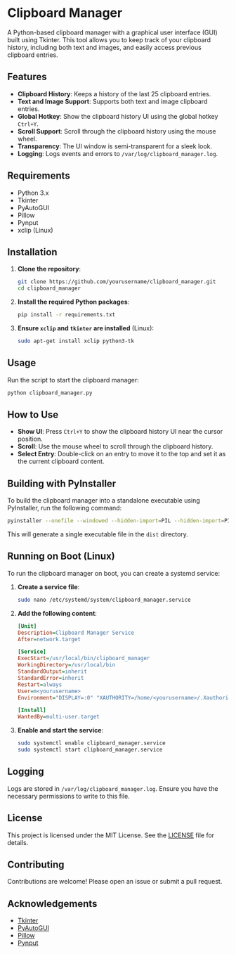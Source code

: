 # Clipboard Manager
A Python-based clipboard manager with a graphical user interface (GUI) built using Tkinter. This tool allows you to keep track of your clipboard history, including both text and images, and easily access previous clipboard entries.

## Features

- **Clipboard History**: Keeps a history of the last 25 clipboard entries.
- **Text and Image Support**: Supports both text and image clipboard entries.
- **Global Hotkey**: Show the clipboard history UI using the global hotkey `Ctrl+Y`.
- **Scroll Support**: Scroll through the clipboard history using the mouse wheel.
- **Transparency**: The UI window is semi-transparent for a sleek look.
- **Logging**: Logs events and errors to `/var/log/clipboard_manager.log`.

## Requirements

- Python 3.x
- Tkinter
- PyAutoGUI
- Pillow
- Pynput
- xclip (Linux)

## Installation

1. **Clone the repository**:
    ```sh
    git clone https://github.com/yourusername/clipboard_manager.git
    cd clipboard_manager
    ```

2. **Install the required Python packages**:
    ```sh
    pip install -r requirements.txt
    ```

3. **Ensure `xclip` and `tkinter` are installed** (Linux):
    ```sh
    sudo apt-get install xclip python3-tk
    ```

## Usage

Run the script to start the clipboard manager:
```sh
python clipboard_manager.py
```

## How to Use

- **Show UI**: Press `Ctrl+Y` to show the clipboard history UI near the cursor position.
- **Scroll**: Use the mouse wheel to scroll through the clipboard history.
- **Select Entry**: Double-click on an entry to move it to the top and set it as the current clipboard content.

## Building with PyInstaller

To build the clipboard manager into a standalone executable using PyInstaller, run the following command:
```sh
pyinstaller --onefile --windowed --hidden-import=PIL --hidden-import=PIL.Image --hidden-import=PIL.ImageTk --hidden-import=tkinter --hidden-import=PIL._tkinter_finder main.py
```

This will generate a single executable file in the `dist` directory.

## Running on Boot (Linux)

To run the clipboard manager on boot, you can create a systemd service:

1. **Create a service file**:
    ```sh
    sudo nano /etc/systemd/system/clipboard_manager.service
    ```

2. **Add the following content**:
    ```ini
    [Unit]
    Description=Clipboard Manager Service
    After=network.target

    [Service]
    ExecStart=/usr/local/bin/clipboard_manager
    WorkingDirectory=/usr/local/bin
    StandardOutput=inherit
    StandardError=inherit
    Restart=always
    User=m<yourusername>
    Environment="DISPLAY=:0" "XAUTHORITY=/home/<yourusername>/.Xauthority"

    [Install]
    WantedBy=multi-user.target
    ```

3. **Enable and start the service**:
    ```sh
    sudo systemctl enable clipboard_manager.service
    sudo systemctl start clipboard_manager.service
    ```

## Logging

Logs are stored in `/var/log/clipboard_manager.log`. Ensure you have the necessary permissions to write to this file.

## License

This project is licensed under the MIT License. See the [LICENSE](LICENSE) file for details.

## Contributing

Contributions are welcome! Please open an issue or submit a pull request.

## Acknowledgements

- [Tkinter](https://docs.python.org/3/library/tkinter.html)
- [PyAutoGUI](https://pyautogui.readthedocs.io/)
- [Pillow](https://python-pillow.org/)
- [Pynput](https://pynput.readthedocs.io/)
